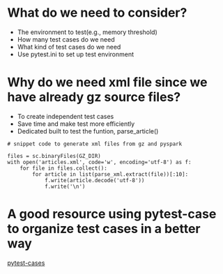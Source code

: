 # What do we need to consider?

* The environment to test(e.g., memory threshold)
* How many test cases do we need
* What kind of test cases do we need
* Use pytest.ini to set up test environment
# Why do we need xml file since we have already gz source files?

* To create independent test cases
* Save time and make test more efficiently
* Dedicated built to test the funtion, parse_article()

```
# snippet code to generate xml files from gz and pyspark

files = sc.binaryFiles(GZ_DIR)
with open('articles.xml', code='w', encoding='utf-8') as f:
    for file in files.collect():
        for article in list(parse_xml.extract(file))[:10]:
            f.write(article.decode('utf-8'))
            f.write('\n')
```

# A good resource using pytest-case to organize test cases in a better way
[pytest-cases](https://smarie.github.io/python-pytest-cases/)